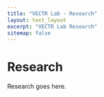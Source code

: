 ```yaml
---
title: "VECTR Lab - Research"
layout: text_layout
excerpt: "VECTR Lab Research"
sitemap: false
---
```


# Research

Research goes here.
